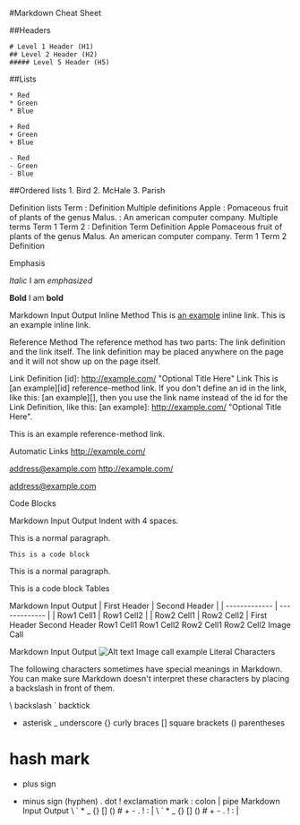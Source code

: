 #Markdown Cheat Sheet

##Headers

	# Level 1 Header (H1)
	## Level 2 Header (H2)
	##### Level 5 Header (H5)


##Lists

	* Red
	* Green
	* Blue

	+ Red
	+ Green
	+ Blue

	- Red
	- Green
	- Blue

##Ordered lists
	1. Bird
	2. McHale
	3. Parish



Definition lists
Term
: Definition
Multiple definitions
Apple
: Pomaceous fruit of plants of the genus Malus.
: An american computer company.
Multiple terms
Term 1
Term 2
: Definition
Term
Definition
Apple
Pomaceous fruit of plants of the genus Malus.
An american computer company.
Term 1
Term 2
Definition


Emphasis

*Italic*
	I am *emphasized*


**Bold**
	I am **bold**


Markdown Input	Output
Inline Method
This is [an example](http://example.com/ "Optional Title")
inline link.
This is an example inline link.

Reference Method
The reference method has two parts: The link definition and the link itself. The link definition may be placed anywhere on the page and it will not show up on the page itself.

Link Definition
[id]: http://example.com/ "Optional Title Here"
Link
This is [an example][id] reference-method link.
If you don't define an id in the link, like this: [an example][], then you use the link name instead of the id for the Link Definition, like this: [an example]: http://example.com/ "Optional Title Here".

This is an example reference-method link.

Automatic Links
<http://example.com/>

<address@example.com></code>
http://example.com/

address@example.com

Code Blocks

Markdown Input	Output
Indent with 4 spaces.

This is a normal paragraph.

    This is a code block
This is a normal paragraph.

This is a code block
Tables

Markdown Input	Output
| First Header  | Second Header |
| ------------- | ------------- |
| Row1 Cell1    | Row1 Cell2    |
| Row2 Cell1    | Row2 Cell2    |
First Header	Second Header
Row1 Cell1	Row1 Cell2
Row2 Cell1	Row2 Cell2
Image Call

Markdown Input	Output
![Alt text](/files/expand_arrow.JPG "Image call example")
Image call example
Literal Characters

The following characters sometimes have special meanings in Markdown. You can make sure Markdown doesn't interpret these characters by placing a backslash in front of them.

\ backslash
` backtick
* asterisk
_ underscore
{} curly braces
[] square brackets
() parentheses
# hash mark
+ plus sign
- minus sign (hyphen)
. dot
! exclamation mark
: colon
| pipe
Markdown Input	Output
\\
\`
\*
\_
\{\}
\[\]
\(\)
\#
\+
\-
\.
\!
\:
\|
\ ` * _ {} [] () # + - . ! : |